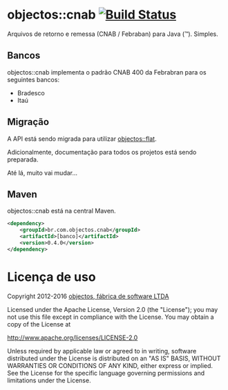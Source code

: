 # objectos::cnab [![Build Status](https://travis-ci.org/objectos/cnab.svg?branch=master)](https://travis-ci.org/objectos/cnab) 

Arquivos de retorno e remessa (CNAB / Febraban) para Java (&trade;). Simples.

## Bancos

objectos::cnab implementa o padrão CNAB 400 da Febrabran para os seguintes bancos:

- Bradesco
- Itaú

## Migração

A API está sendo migrada para utilizar [objectos::flat](https://github.com/objectos/flat).

Adicionalmente, documentação para todos os projetos está sendo preparada.

Até lá, muito vai mudar...

## Maven

objectos::cnab está na central Maven.

```xml
<dependency>
    <groupId>br.com.objectos.cnab</groupId>
    <artifactId>[banco]</artifactId>
    <version>0.4.0</version>
</dependency>
```

# Licença de uso

Copyright 2012-2016 [objectos, fábrica de software LTDA](http://www.objectos.com.br)

Licensed under the Apache License, Version 2.0 (the "License"); 
you may not use this file except in compliance with the License. 
You may obtain a copy of the License at

http://www.apache.org/licenses/LICENSE-2.0

Unless required by applicable law or agreed to in writing, 
software distributed under the License is distributed on an "AS IS" BASIS, 
WITHOUT WARRANTIES OR CONDITIONS OF ANY KIND, either express or implied. 
See the License for the specific language governing permissions 
and limitations under the License.